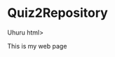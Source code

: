 # Quiz2Repository
Uhuru
html>
<head><title>My web page </title></head>
<body>
This is my web page
</body>
</html>
